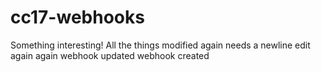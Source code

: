 # cc17-webhooks
Something interesting!
All the things
modified again
needs a newline
edit again again
webhook updated
webhook created

